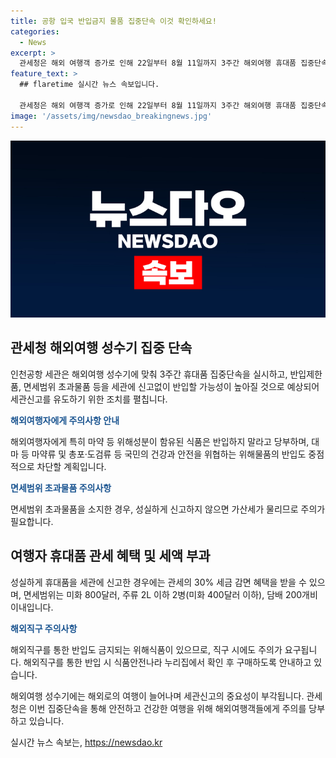 ```yaml
---
title: 공항 입국 반입금지 물품 집중단속 이것 확인하세요!
categories:
  - News
excerpt: >
  관세청은 해외 여행객 증가로 인해 22일부터 8월 11일까지 3주간 해외여행 휴대품 집중단속을 실시한다고 밝혔다. 단속은 면세범위 초과물품 및 반입제한 물품 등의 미세먼지와 마약 등 위해성분이 함유된 식품을 차단하기 위한 것이며, 세관신고를 유도할 계획이다. 이에 관세청은 여행자들에게 주의사항을 안내하고, 성실한 신고를 당부했다. 또한, 면세범위 초과물품은 성실하게 신고시 30% 세금 감면 혜택이 있지만, 성의없는 신고시 가산세가 부과될 예정이다.
feature_text: >
  ## flaretime 실시간 뉴스 속보입니다.

  관세청은 해외 여행객 증가로 인해 22일부터 8월 11일까지 3주간 해외여행 휴대품 집중단속을 실시한다고 밝혔다. 단속은 면세범위 초과물품 및 반입제한 물품 등의 미세먼지와 마약 등 위해성분이 함유된 식품을 차단하기 위한 것이며, 세관신고를 유도할 계획이다. 이에 관세청은 여행자들에게 주의사항을 안내하고, 성실한 신고를 당부했다. 또한, 면세범위 초과물품은 성실하게 신고시 30% 세금 감면 혜택이 있지만, 성의없는 신고시 가산세가 부과될 예정이다.
image: '/assets/img/newsdao_breakingnews.jpg'
---
```


<p><img src="/assets/img/newsdao_breakingnews.jpg" alt="flaretime 속보" /></p>

<h2 data-ke-size="size26">관세청 해외여행 성수기 집중 단속</h2>

<p>인천공항 세관은 해외여행 성수기에 맞춰 3주간 휴대품 집중단속을 실시하고, 반입제한품, 면세범위 초과물품 등을 세관에 신고없이 반입할 가능성이 높아질 것으로 예상되어 세관신고를 유도하기 위한 조치를 펼칩니다.</p>

<p data-ke-size="size16"><b><span style="color: #1a5490;">해외여행자에게 주의사항 안내</span></b></p>

<p>해외여행자에게 특히 마약 등 위해성분이 함유된 식품은 반입하지 말라고 당부하며, 대마 등 마약류 및 총포·도검류 등 국민의 건강과 안전을 위협하는 위해물품의 반입도 중점적으로 차단할 계획입니다.</p>

<p data-ke-size="size16"><b><span style="color: #1a5490;">면세범위 초과물품 주의사항</span></b></p>

<p>면세범위 초과물품을 소지한 경우, 성실하게 신고하지 않으면 가산세가 물리므로 주의가 필요합니다.</p>

<h2 data-ke-size="size26">여행자 휴대품 관세 혜택 및 세액 부과</h2>

<p>성실하게 휴대품을 세관에 신고한 경우에는 관세의 30% 세금 감면 혜택을 받을 수 있으며, 면세범위는 미화 800달러, 주류 2L 이하 2병(미화 400달러 이하), 담배 200개비 이내입니다.</p>

<p data-ke-size="size16"><b><span style="color: #1a5490;">해외직구 주의사항</span></b></p>

<p>해외직구를 통한 반입도 금지되는 위해식품이 있으므로, 직구 시에도 주의가 요구됩니다. 해외직구를 통한 반입 시 식품안전나라 누리집에서 확인 후 구매하도록 안내하고 있습니다.</p>

<p data-ke-size="size16"></p>

<p>해외여행 성수기에는 해외로의 여행이 늘어나며 세관신고의 중요성이 부각됩니다. 관세청은 이번 집중단속을 통해 안전하고 건강한 여행을 위해 해외여행객들에게 주의를 당부하고 있습니다.</p>
실시간 뉴스 속보는, <a href="https://newsdao.kr" rel="dofollow">https://newsdao.kr</a>


